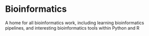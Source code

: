 # Bioinformatics
A home for all bioinformatics work, including learning bioinformatics pipelines, and interesting bioinformatics tools within Python and R
